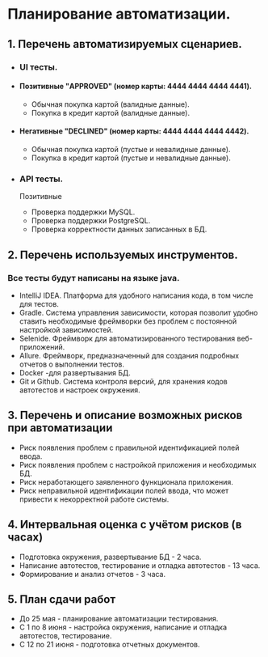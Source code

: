 # Планирование автоматизации.

## 1. Перечень автоматизируемых сценариев.
      
- ### UI тесты.
- #### Позитивные "APPROVED" (номер карты: 4444 4444 4444 4441).
   * Обычная покупка картой (валидные данные).
   * Покупка в кредит картой (валидные данные).
- #### Негативные "DECLINED" (номер карты: 4444 4444 4444 4442).
   * Обычная покупка картой (пустые и невалидные данные).
   * Покупка в кредит картой (пустые и невалидные данные).

- ### API тесты.
   Позитивные
   * Проверка поддержки MySQL.
   * Проверка поддержки PostgreSQL.
   * Проверка корректности данных записанных в БД.

## 2. Перечень используемых инструментов.
### Все тесты будут написаны на языке java.
* IntelliJ IDEA. Платформа для удобного написания кода, в том числе для тестов.
* Gradle. Система управления зависимости, которая позволит удобно ставить необходимые фреймворки без проблем с постоянной настройкой зависимостей.
* Selenide. Фреймворк для автоматизированного тестирования веб-приложений.
* Allure. Фреймворк, предназначенный для создания подробных отчетов о выполнении тестов.
* Docker -для развертывания БД.
* Git и Github. Система контроля версий, для хранения кодов автотестов и настроек окружения.
 
## 3. Перечень и описание возможных рисков при автоматизации
 
* Риск появления проблем с правильной идентификацией полей ввода. 
* Риск появления проблем с настройкой приложения и необходимых БД.
* Риск неработающего заявленного функционала приложения.
* Риск неправильной идентификации полей ввода, что может привести к некорректной работе системы.

## 4. Интервальная оценка с учётом рисков (в часах)
* Подготовка окружения, развертывание БД - 2 часа.
* Написание автотестов, тестирование и отладка автотестов - 13 часа.
* Формирование и анализ отчетов - 3 часа. 
 
## 5. План сдачи работ
* До 25 мая - планирование автоматизации тестирования.
* С 1 по 8 июня - настройка окружения, написание и отладка автотестов, тестирование.
* C 12 по 21 июня - подготовка отчетных документов.
